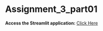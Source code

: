 # Assignment_3_part01

**Access the Streamlit application:** [Click Here]( https://assignment3part01.streamlit.app/)
